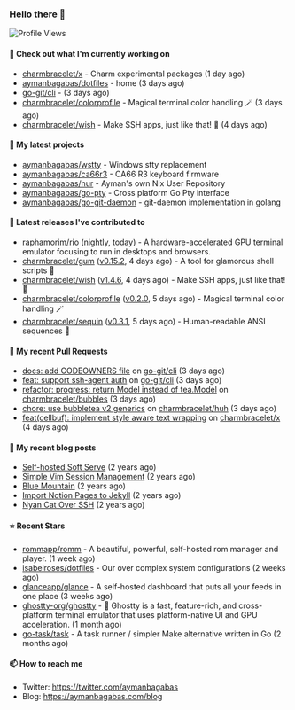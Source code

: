 ### Hello there 👋

![Profile Views](https://komarev.com/ghpvc/?username=aymanbagabas&label=PROFILE+VIEWS)

#### 👷 Check out what I'm currently working on

- [charmbracelet/x](https://github.com/charmbracelet/x) - Charm experimental packages (1 day ago)
- [aymanbagabas/dotfiles](https://github.com/aymanbagabas/dotfiles) - home (3 days ago)
- [go-git/cli](https://github.com/go-git/cli) -  (3 days ago)
- [charmbracelet/colorprofile](https://github.com/charmbracelet/colorprofile) - Magical terminal color handling 🪄 (3 days ago)
- [charmbracelet/wish](https://github.com/charmbracelet/wish) - Make SSH apps, just like that! 💫 (4 days ago)

#### 🌱 My latest projects

- [aymanbagabas/wstty](https://github.com/aymanbagabas/wstty) - Windows stty replacement
- [aymanbagabas/ca66r3](https://github.com/aymanbagabas/ca66r3) - CA66 R3 keyboard firmware
- [aymanbagabas/nur](https://github.com/aymanbagabas/nur) - Ayman&#39;s own Nix User Repository
- [aymanbagabas/go-pty](https://github.com/aymanbagabas/go-pty) - Cross platform Go Pty interface
- [aymanbagabas/go-git-daemon](https://github.com/aymanbagabas/go-git-daemon) - git-daemon implementation in golang

#### 🔭 Latest releases I've contributed to

- [raphamorim/rio](https://github.com/raphamorim/rio) ([nightly](https://github.com/raphamorim/rio/releases/tag/nightly), today) - A hardware-accelerated GPU terminal emulator focusing to run in desktops and browsers.
- [charmbracelet/gum](https://github.com/charmbracelet/gum) ([v0.15.2](https://github.com/charmbracelet/gum/releases/tag/v0.15.2), 4 days ago) - A tool for glamorous shell scripts 🎀
- [charmbracelet/wish](https://github.com/charmbracelet/wish) ([v1.4.6](https://github.com/charmbracelet/wish/releases/tag/v1.4.6), 4 days ago) - Make SSH apps, just like that! 💫
- [charmbracelet/colorprofile](https://github.com/charmbracelet/colorprofile) ([v0.2.0](https://github.com/charmbracelet/colorprofile/releases/tag/v0.2.0), 5 days ago) - Magical terminal color handling 🪄
- [charmbracelet/sequin](https://github.com/charmbracelet/sequin) ([v0.3.1](https://github.com/charmbracelet/sequin/releases/tag/v0.3.1), 5 days ago) - Human-readable ANSI sequences 🪩

#### 🔨 My recent Pull Requests

- [docs: add CODEOWNERS file](https://github.com/go-git/cli/pull/6) on [go-git/cli](https://github.com/go-git/cli) (3 days ago)
- [feat: support ssh-agent auth](https://github.com/go-git/cli/pull/5) on [go-git/cli](https://github.com/go-git/cli) (3 days ago)
- [refactor: progress: return Model instead of tea.Model](https://github.com/charmbracelet/bubbles/pull/719) on [charmbracelet/bubbles](https://github.com/charmbracelet/bubbles) (3 days ago)
- [chore: use bubbletea v2 generics](https://github.com/charmbracelet/huh/pull/518) on [charmbracelet/huh](https://github.com/charmbracelet/huh) (3 days ago)
- [feat(cellbuf): implement style aware text wrapping](https://github.com/charmbracelet/x/pull/350) on [charmbracelet/x](https://github.com/charmbracelet/x) (4 days ago)

#### 📜 My recent blog posts

- [Self-hosted Soft Serve](https://aymanbagabas.com/blog/2023/04/28/self-hosted-soft-serve.html) (2 years ago)
- [Simple Vim Session Management](https://aymanbagabas.com/blog/2023/04/13/simple-vim-session-management.html) (2 years ago)
- [Blue Mountain](https://aymanbagabas.com/blog/2022/06/02/blue-mountain.html) (2 years ago)
- [Import Notion Pages to Jekyll](https://aymanbagabas.com/blog/2022/03/29/import-notion-pages-to-jekyll.html) (2 years ago)
- [Nyan Cat Over SSH](https://aymanbagabas.com/blog/2022/03/25/nyan-cat-over-ssh.html) (2 years ago)

#### ⭐ Recent Stars

- [rommapp/romm](https://github.com/rommapp/romm) - A beautiful, powerful, self-hosted rom manager and player. (1 week ago)
- [isabelroses/dotfiles](https://github.com/isabelroses/dotfiles) - Our over complex system configurations  (2 weeks ago)
- [glanceapp/glance](https://github.com/glanceapp/glance) - A self-hosted dashboard that puts all your feeds in one place (3 weeks ago)
- [ghostty-org/ghostty](https://github.com/ghostty-org/ghostty) - 👻 Ghostty is a fast, feature-rich, and cross-platform terminal emulator that uses platform-native UI and GPU acceleration. (1 month ago)
- [go-task/task](https://github.com/go-task/task) - A task runner / simpler Make alternative written in Go (2 months ago)

#### 📫 How to reach me

- Twitter: https://twitter.com/aymanbagabas
- Blog: https://aymanbagabas.com/blog
